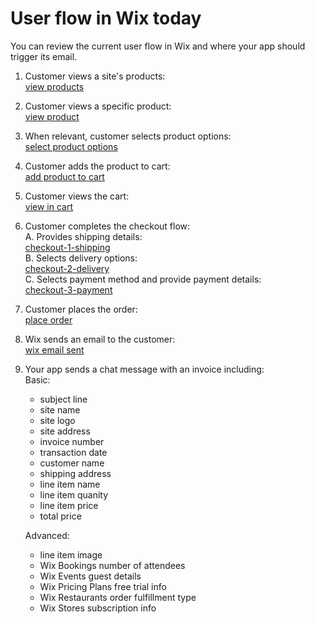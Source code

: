 # User flow in Wix today

You can review the current user flow in Wix and where your app should trigger its email.

1. Customer views a site's products:  
  [view products](./images/view-products.png?raw=true)  
1. Customer views a specific product:  
    [view product](./images/view-product.png?raw=true) 
3. When relevant, customer selects product options:  
  [select product options](./images/select-product-options.png?raw=true)  
1. Customer adds the product to cart:  
   [add product to cart](./images/add-product-to-cart.png?raw=true)  
1. Customer views the cart:  
   [view in cart](./images/view-in-cart.png?raw=true)  
1. Customer completes the checkout flow:  
   A. Provides shipping details:  
   [checkout-1-shipping](./images/checkout-1-shipping.png?raw=true)  
   B. Selects delivery options:  
   [checkout-2-delivery](./images/checkout-2-delivery.png?raw=true)  
   C. Selects payment method and provide payment details:  
   [checkout-3-payment](./images/checkout-3-payment.png?raw=true)  
1. Customer places the order:  
   [place order](./images/place-order.png?raw=true)  
1. Wix sends an email to the customer:  
   [wix email sent](./images/wix-email-sent.png?raw=true)  
1. Your app sends a chat message with an invoice including:  
   Basic:
     - subject line
     - site name
     - site logo
     - site address
     - invoice number
     - transaction date
     - customer name
     - shipping address
     - line item name  
     - line item quanity  
     - line item price
     - total price
  
   Advanced:
     - line item image  
     - Wix Bookings number of attendees  
     - Wix Events guest details
     - Wix Pricing Plans free trial info  
     - Wix Restaurants order fulfillment type  
     - Wix Stores subscription info
   

